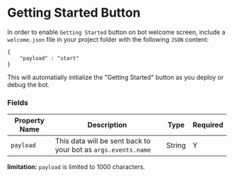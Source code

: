 # Getting Started Button
In order to enable `Getting Started` button on bot welcome screen, include a `welcome.json` file in your project  folder with the following `JSON` content:

```
{
    "payload" : "start"
}
```

This will automatially initialize the "Getting Started" button as you deploy or debug the bot.

### Fields 

| Property Name | Description | Type | Required |
| -- | -- | -- |-- |
| `payload` | This data will be sent back to your bot as `args.events.name` | String | Y |


**limitation:**
`payload` is limited to 1000 characters.
